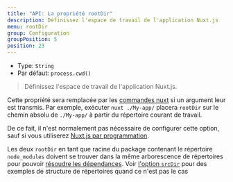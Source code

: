 ```yaml
---
title: "API: La propriété rootDir"
description: Définissez l'espace de travail de l'application Nuxt.js
menu: rootDir
group: Configuration
groupPosition: 5
position: 23
---
```


- Type: `String`
- Par défaut: `process.cwd()`

> Définissez l'espace de travail de l'application Nuxt.js.

Cette propriété sera remplacée par les [commandes nuxt](/guide/commandes) si un argument leur est transmis. Par exemple, 
exécuter `nuxt ./My-app/` placera `rootDir` sur le chemin absolu de `./My-app/` à partir du répertoire courant de travail.

De ce fait, il n'est normalement pas nécessaire de configurer cette option, sauf si vous utiliserez [Nuxt.js par programmation](/api/nuxt).

<div class="Alert Alert--blue">

Les deux `rootDir` en tant que racine du package contenant le répertoire `node_modules` doivent se trouver dans la même 
arborescence de répertoires pour pouvoir [résoudre les dépendances](https://nodejs.org/api/modules.html#modules_all_together).
Voir [l'option `srcDir`](/api/configuration-srcdir) pour des exemples de structure de répertoires quand ce n'est pas le cas

</div>

